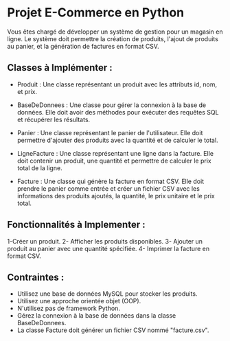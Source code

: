 # Projet E-Commerce en Python

Vous êtes chargé de développer un système de gestion pour un magasin en ligne. Le système doit permettre la création de produits, l'ajout de produits au panier, et la génération de factures en format CSV.

## Classes à Implémenter :

- Produit : Une classe représentant un produit avec les attributs id, nom, et prix.

- BaseDeDonnees : Une classe pour gérer la connexion à la base de données. Elle doit avoir des méthodes pour exécuter des requêtes SQL et récupérer les résultats.

- Panier : Une classe représentant le panier de l'utilisateur. Elle doit permettre d'ajouter des produits avec la quantité et de calculer le total.

- LigneFacture : Une classe représentant une ligne dans la facture. Elle doit contenir un produit, une quantité et permettre de calculer le prix total de la ligne.

- Facture : Une classe qui génère la facture en format CSV. Elle doit prendre le panier comme entrée et créer un fichier CSV avec les informations des produits ajoutés, la quantité, le prix unitaire et le prix total.

## Fonctionnalités à Implementer :

1-Créer un produit.
2- Afficher les produits disponibles.
3- Ajouter un produit au panier avec une quantité spécifiée.
4- Imprimer la facture en format CSV.

## Contraintes :

- Utilisez une base de données MySQL pour stocker les produits.
- Utilisez une approche orientée objet (OOP).
- N'utilisez pas de framework Python.
- Gérez la connexion à la base de données dans la classe BaseDeDonnees.
- La classe Facture doit générer un fichier CSV nommé "facture.csv".
